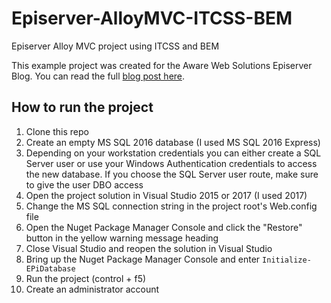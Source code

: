 # Episerver-AlloyMVC-ITCSS-BEM
Episerver Alloy MVC project using ITCSS and BEM

This example project was created for the Aware Web Solutions Episerver Blog.  You can read the full [blog post here](http://www.awareweb.com/awareblog/7-24-17-itcss_and_bem_naming_for_your_next_episerver_project).

## How to run the project

1. Clone this repo
1. Create an empty MS SQL 2016 database (I used MS SQL 2016 Express)
1. Depending on your workstation credentials you can either create a SQL Server user or use your Windows Authentication credentials to access the new database.  If you choose the SQL Server user route, make sure to give the user DBO access
1. Open the project solution in Visual Studio 2015 or 2017 (I used 2017)
1. Change the MS SQL connection string in the project root's Web.config file
1. Open the Nuget Package Manager Console and click the "Restore" button in the yellow warning message heading
1. Close Visual Studio and reopen the solution in Visual Studio
1. Bring up the Nuget Package Manager Console and enter `Initialize-EPiDatabase`
1. Run the project (control + f5)
1. Create an administrator account

